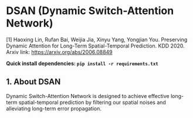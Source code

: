 # DSAN (Dynamic Switch-Attention Network)

[1] Haoxing Lin, Rufan Bai, Weijia Jia, Xinyu Yang, Yongjian You.
Preserving Dynamic Attention for Long-Term Spatial-Temporal Prediction. KDD 2020.
Arxiv link: https://arxiv.org/abs/2006.08849

**Quick install dependencies: ```pip install -r requirements.txt```**

## 1. About DSAN

Dynamic Switch-Attention Network is designed to achieve effective long-term spatial-temporal prediction
by filtering our spatial noises and alleviating long-term error propagation.